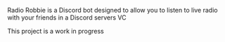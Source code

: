 Radio Robbie is a Discord bot designed to allow you to listen to live radio with your friends in a Discord servers VC

This project is a work in progress

